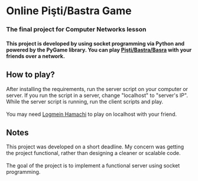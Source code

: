 # Online Pişti/Bastra Game
### The final project for Computer Networks lesson
#### This project is developed by using socket programming via Python and powered by the PyGame library. You can play [Pişti/Bastra/Basra](https://en.wikipedia.org/wiki/Bastra) with your friends over a network.

## How to play?
After installing the requirements, run the server script on your computer or server. If you run the script in a server, change "localhost" to "server's IP". While the server script is running, run the client scripts and play.</br></br>
You may need [Logmein Hamachi](https://www.vpn.net/) to play on localhost with your friend.

## Notes
This project was developed on a short deadline. My concern was getting the project functional, rather than designing a cleaner or scalable code.</br></br>
The goal of the project is to implement a functional server using socket programming. 
